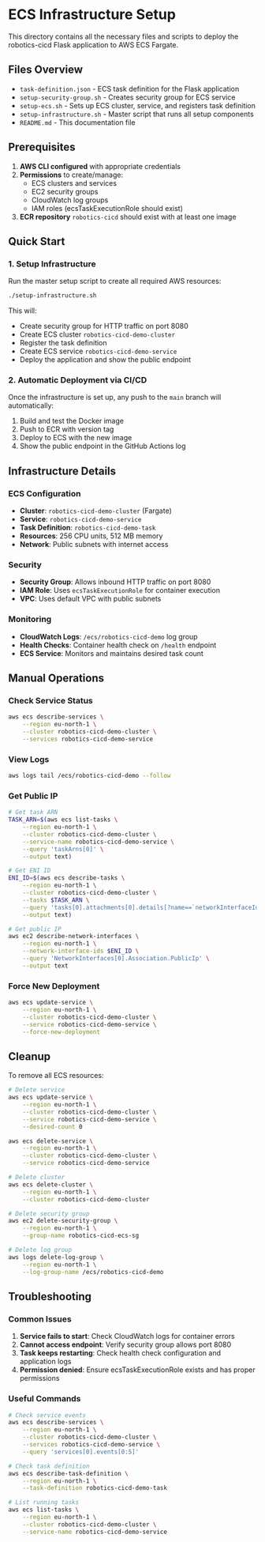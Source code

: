 # ECS Infrastructure Setup

This directory contains all the necessary files and scripts to deploy the robotics-cicd Flask application to AWS ECS Fargate.

## Files Overview

- `task-definition.json` - ECS task definition for the Flask application
- `setup-security-group.sh` - Creates security group for ECS service
- `setup-ecs.sh` - Sets up ECS cluster, service, and registers task definition
- `setup-infrastructure.sh` - Master script that runs all setup components
- `README.md` - This documentation file

## Prerequisites

1. **AWS CLI configured** with appropriate credentials
2. **Permissions** to create/manage:
   - ECS clusters and services
   - EC2 security groups
   - CloudWatch log groups
   - IAM roles (ecsTaskExecutionRole should exist)
3. **ECR repository** `robotics-cicd` should exist with at least one image

## Quick Start

### 1. Setup Infrastructure

Run the master setup script to create all required AWS resources:

```bash
./setup-infrastructure.sh
```

This will:
- Create security group for HTTP traffic on port 8080
- Create ECS cluster `robotics-cicd-demo-cluster`
- Register the task definition
- Create ECS service `robotics-cicd-demo-service`
- Deploy the application and show the public endpoint

### 2. Automatic Deployment via CI/CD

Once the infrastructure is set up, any push to the `main` branch will automatically:
1. Build and test the Docker image
2. Push to ECR with version tag
3. Deploy to ECS with the new image
4. Show the public endpoint in the GitHub Actions log

## Infrastructure Details

### ECS Configuration
- **Cluster**: `robotics-cicd-demo-cluster` (Fargate)
- **Service**: `robotics-cicd-demo-service`
- **Task Definition**: `robotics-cicd-demo-task`
- **Resources**: 256 CPU units, 512 MB memory
- **Network**: Public subnets with internet access

### Security
- **Security Group**: Allows inbound HTTP traffic on port 8080
- **IAM Role**: Uses `ecsTaskExecutionRole` for container execution
- **VPC**: Uses default VPC with public subnets

### Monitoring
- **CloudWatch Logs**: `/ecs/robotics-cicd-demo` log group
- **Health Checks**: Container health check on `/health` endpoint
- **ECS Service**: Monitors and maintains desired task count

## Manual Operations

### Check Service Status
```bash
aws ecs describe-services \
    --region eu-north-1 \
    --cluster robotics-cicd-demo-cluster \
    --services robotics-cicd-demo-service
```

### View Logs
```bash
aws logs tail /ecs/robotics-cicd-demo --follow
```

### Get Public IP
```bash
# Get task ARN
TASK_ARN=$(aws ecs list-tasks \
    --region eu-north-1 \
    --cluster robotics-cicd-demo-cluster \
    --service-name robotics-cicd-demo-service \
    --query 'taskArns[0]' \
    --output text)

# Get ENI ID
ENI_ID=$(aws ecs describe-tasks \
    --region eu-north-1 \
    --cluster robotics-cicd-demo-cluster \
    --tasks $TASK_ARN \
    --query 'tasks[0].attachments[0].details[?name==`networkInterfaceId`].value' \
    --output text)

# Get public IP
aws ec2 describe-network-interfaces \
    --region eu-north-1 \
    --network-interface-ids $ENI_ID \
    --query 'NetworkInterfaces[0].Association.PublicIp' \
    --output text
```

### Force New Deployment
```bash
aws ecs update-service \
    --region eu-north-1 \
    --cluster robotics-cicd-demo-cluster \
    --service robotics-cicd-demo-service \
    --force-new-deployment
```

## Cleanup

To remove all ECS resources:

```bash
# Delete service
aws ecs update-service \
    --region eu-north-1 \
    --cluster robotics-cicd-demo-cluster \
    --service robotics-cicd-demo-service \
    --desired-count 0

aws ecs delete-service \
    --region eu-north-1 \
    --cluster robotics-cicd-demo-cluster \
    --service robotics-cicd-demo-service

# Delete cluster
aws ecs delete-cluster \
    --region eu-north-1 \
    --cluster robotics-cicd-demo-cluster

# Delete security group
aws ec2 delete-security-group \
    --region eu-north-1 \
    --group-name robotics-cicd-ecs-sg

# Delete log group
aws logs delete-log-group \
    --region eu-north-1 \
    --log-group-name /ecs/robotics-cicd-demo
```

## Troubleshooting

### Common Issues

1. **Service fails to start**: Check CloudWatch logs for container errors
2. **Cannot access endpoint**: Verify security group allows port 8080
3. **Task keeps restarting**: Check health check configuration and application logs
4. **Permission denied**: Ensure ecsTaskExecutionRole exists and has proper permissions

### Useful Commands

```bash
# Check service events
aws ecs describe-services \
    --region eu-north-1 \
    --cluster robotics-cicd-demo-cluster \
    --services robotics-cicd-demo-service \
    --query 'services[0].events[0:5]'

# Check task definition
aws ecs describe-task-definition \
    --region eu-north-1 \
    --task-definition robotics-cicd-demo-task

# List running tasks
aws ecs list-tasks \
    --region eu-north-1 \
    --cluster robotics-cicd-demo-cluster \
    --service-name robotics-cicd-demo-service
```
